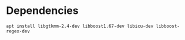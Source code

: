# Dependencies

```
apt install libgtkmm-2.4-dev libboost1.67-dev libicu-dev libboost-regex-dev
```
